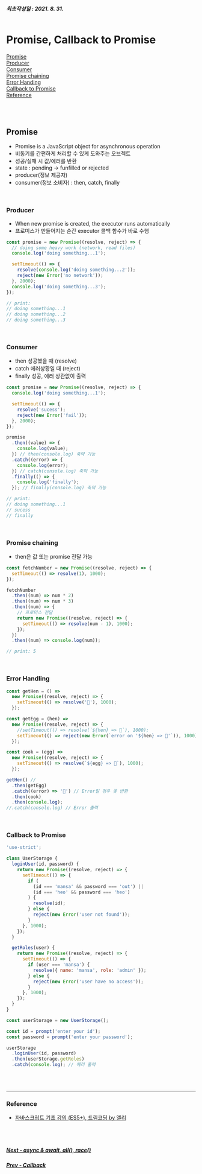 ##### 최초작성일 : 2021. 8. 31.<br><br>

# Promise, Callback to Promise

[Promise](#promise)  
[Producer](#producer)  
[Consumer](#consumer)  
[Promise chaining](#promise-chaining)  
[Error Handing](#error-handling)  
[Callback to Promise](#callback-to-promise)  
[Reference](#reference)

<br><br>

## Promise

- Promise is a JavaScript object for asynchronous operation
- 비동기를 간편하게 처리할 수 있게 도와주는 오브젝트
- 성공/실패 시 값/에러를 반환
- state : pending -> funfilled or rejected
- producer(정보 제공자)
- consumer(정보 소비자) : then, catch, finally

<br>

### Producer

- When new promise is created, the executor runs automatically
- 프로미스가 만들어지는 순간 executor 콜백 함수가 바로 수행

```js
const promise = new Promise((resolve, reject) => {
  // doing some heavy work (network, read files)
  console.log('doing something...1');

  setTimeout(() => {
    resolve(console.log('doing something...2'));
    reject(new Error('no network'));
  }, 2000);
  console.log('doing something...3');
});

// print:
// doing something...1
// doing something...2
// doing something...3
```

<br>

### Consumer

- then 성공했을 때 (resolve)
- catch 에러상황일 때 (reject)
- finally 성공, 에러 상관없이 출력

```js
const promise = new Promise((resolve, reject) => {
  console.log('doing something...1');

  setTimeout(() => {
    resolve('sucess');
    reject(new Error('fail'));
  }, 2000);
});

promise
  .then((value) => {
    console.log(value);
  }) // then(console.log) 축약 가능
  .catch((error) => {
    console.log(error);
  }) // catch(console.log) 축약 가능
  .finally(() => {
    console.log('finally');
  }); // finally(console.log) 축약 가능

// print:
// doing something...1
// sucess
// finally
```

<br>

### Promise chaining

- then은 값 또는 promise 전달 가능

```js
const fetchNumber = new Promise((resolve, reject) => {
  setTimeout(() => resolve(1), 1000);
});

fetchNumber
  .then((num) => num * 2)
  .then((num) => num * 3)
  .then((num) => {
    // 프로미스 전달
    return new Promise((resolve, reject) => {
      setTimeout(() => resolve(num - 1), 1000);
    });
  })
  .then((num) => console.log(num));

// print: 5
```

<br>

### Error Handling

```js
const getHen = () =>
  new Promise((resolve, reject) => {
    setTimeout(() => resolve('🐓'), 1000);
  });

const getEgg = (hen) =>
  new Promise((resolve, reject) => {
    //setTimeout(() => resolve(`${hen} => 🥚`), 1000);
    setTimeout(() => reject(new Error(`error on '${hen} => 🥚'`)), 1000);
  });

const cook = (egg) =>
  new Promise((resolve, reject) => {
    setTimeout(() => resolve(`${egg} => 🍳`), 1000);
  });

getHen() //
  .then(getEgg)
  .catch((error) => '🌼') // Error일 경우 꽃 반환
  .then(cook)
  .then(console.log);
//.catch(console.log) // Error 출력
```

<br>

### Callback to Promise

```js
'use-strict';

class UserStorage {
  loginUser(id, password) {
    return new Promise((resolve, reject) => {
      setTimeout(() => {
        if (
          (id === 'mansa' && password === 'out') ||
          (id === 'heo' && password === 'heo')
        ) {
          resolve(id);
        } else {
          reject(new Error('user not found'));
        }
      }, 1000);
    });
  }

  getRoles(user) {
    return new Promise((resolve, reject) => {
      setTimeout(() => {
        if (user === 'mansa') {
          resolve({ name: 'mansa', role: 'admin' });
        } else {
          reject(new Error('user have no access'));
        }
      }, 1000);
    });
  }
}

const userStorage = new UserStorage();

const id = prompt('enter your id');
const password = prompt('enter your password');

userStorage
  .loginUser(id, password)
  .then(userStorage.getRoles)
  .catch(console.log); // 에러 출력
```

<br><br>

---

### **Reference**

- [자바스크립트 기초 강의 (ES5+), 드림코딩 by 엘리](https://www.youtube.com/playlist?list=PLv2d7VI9OotTVOL4QmPfvJWPJvkmv6h-2)

<br><br>

##### [Next - async & await, all(), race()](/Javascript/basic/16_async_await.md)

##### [Prev - Callback](/Javascript/basic/14_callback.md)
